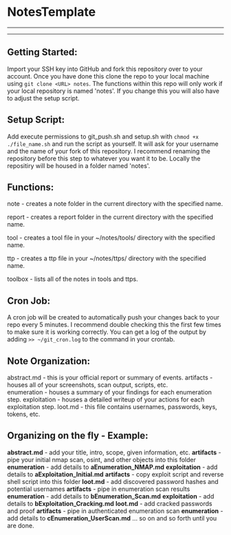 # NotesTemplate
------------------------------------------------------------------
------------------------------------------------------------------
## Getting Started:

Import your SSH key into GitHub and fork this repository over to your account. Once you have done this clone the repo to your local machine using ```git clone <URL> notes```. The functions within this repo will only work if your local repository is named 'notes'. If you change this you will also have to adjust the setup script. 

## Setup Script:

Add execute permissions to git_push.sh and setup.sh with ```chmod +x ./file_name.sh``` and run the script as yourself. It will ask for your username and the name of your fork of this repository. I recommend renaming the repository before this step to whatever you want it to be. Locally the repositiry will be housed in a folder named 'notes'.

## Functions:
 
note <name>- creates a note folder in the current directory with the specified name. 

report <name> - creates a report folder in the current directory with the specified name.

tool <name> - creates a tool file in your ~/notes/tools/ directory with the specified name.

ttp <name> - creates a ttp file in your ~/notes/ttps/ directory with the specified name. 

toolbox <name> - lists all of the notes in tools and ttps. 

## Cron Job:

A cron job will be created to automatically push your changes back to your repo every 5 minutes. I recommend double checking this the first few times to make sure it is working correctly. You can get a log of the output by adding ```>> ~/git_cron.log``` to the command in your crontab. 
 
## Note Organization:
 
abstract.md - this is your official report or summary of events. 
artifacts - houses all of your screenshots, scan output, scripts, etc.  
enumeration - houses a summary of your findings for each enumeration step. 
exploitation - houses a detailed writeup of your actions for each exploitation step.
loot.md - this file contains usernames, passwords, keys, tokens, etc. 
 
## Organizing on the fly - Example:
 
**abstract.md** - add your title, intro, scope, given information, etc. 
**artifacts** - pipe your initial nmap scan, osint, and other objects into this folder
**enumeration** - add details to **aEnumeration_NMAP.md**
**exploitation** - add details to **aExploitation_Initial.md**
**artifacts** - copy exploit script and reverse shell script into this folder
**loot.md** - add discovered password hashes and potential usernames
**artifacts** - pipe in enumeration scan results 
**enumeration** - add details to **bEnumeration_Scan.md**
**exploitation** - add details to **bExploitation_Cracking.md**
**loot.md** - add cracked passwords and proof
**artifacts** - pipe in authenticated enumeration scan
**enumeration** - add details to **cEnumeration_UserScan.md**
...
so on and so forth until you are done. 

 
